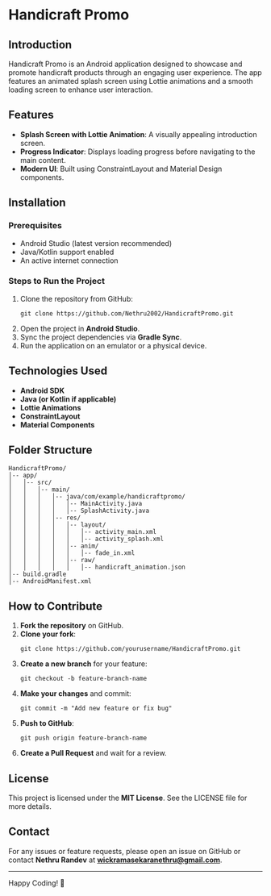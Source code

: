 # Handicraft Promo

## Introduction
Handicraft Promo is an Android application designed to showcase and promote handicraft products through an engaging user experience. The app features an animated splash screen using Lottie animations and a smooth loading screen to enhance user interaction.

## Features
- **Splash Screen with Lottie Animation**: A visually appealing introduction screen.
- **Progress Indicator**: Displays loading progress before navigating to the main content.
- **Modern UI**: Built using ConstraintLayout and Material Design components.

## Installation
### Prerequisites
- Android Studio (latest version recommended)
- Java/Kotlin support enabled
- An active internet connection

### Steps to Run the Project
1. Clone the repository from GitHub:
   ```
   git clone https://github.com/Nethru2002/HandicraftPromo.git
   ```
2. Open the project in **Android Studio**.
3. Sync the project dependencies via **Gradle Sync**.
4. Run the application on an emulator or a physical device.

## Technologies Used
- **Android SDK**
- **Java (or Kotlin if applicable)**
- **Lottie Animations**
- **ConstraintLayout**
- **Material Components**

## Folder Structure
```
HandicraftPromo/
│-- app/
│   │-- src/
│   │   │-- main/
│   │   │   │-- java/com/example/handicraftpromo/
│   │   │   │   │-- MainActivity.java
│   │   │   │   │-- SplashActivity.java
│   │   │   │-- res/
│   │   │   │   │-- layout/
│   │   │   │   │   │-- activity_main.xml
│   │   │   │   │   │-- activity_splash.xml
│   │   │   │   │-- anim/
│   │   │   │   │   │-- fade_in.xml
│   │   │   │   │-- raw/
│   │   │   │   │   │-- handicraft_animation.json
│-- build.gradle
│-- AndroidManifest.xml
```

## How to Contribute
1. **Fork the repository** on GitHub.
2. **Clone your fork**:
   ```
   git clone https://github.com/yourusername/HandicraftPromo.git
   ```
3. **Create a new branch** for your feature:
   ```
   git checkout -b feature-branch-name
   ```
4. **Make your changes** and commit:
   ```
   git commit -m "Add new feature or fix bug"
   ```
5. **Push to GitHub**:
   ```
   git push origin feature-branch-name
   ```
6. **Create a Pull Request** and wait for a review.

## License
This project is licensed under the **MIT License**. See the LICENSE file for more details.

## Contact
For any issues or feature requests, please open an issue on GitHub or contact **Nethru Randev** at **wickramasekaranethru@gmail.com**.

---
Happy Coding! 🚀
